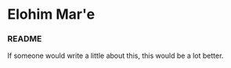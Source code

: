 # Elohim Mar'e #

### README ###

If someone would write a little about this, this would be a lot better.